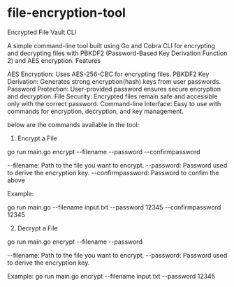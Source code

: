 # file-encryption-tool

Encrypted File Vault CLI

A simple command-line tool built using Go and Cobra CLI for encrypting and decrypting files with PBKDF2 (Password-Based Key Derivation Function 2) and AES encryption.
Features

AES Encryption: Uses AES-256-CBC for encrypting files.
PBKDF2 Key Derivation: Generates strong encryption(hash) keys from user passwords.
Password Protection: User-provided password ensures secure encryption and decryption.
File Security: Encrypted files remain safe and accessible only with the correct password.
Command-line Interface: Easy to use with commands for encryption, decryption, and key management.


below are the commands available in the tool:

1. Encrypt a File

go run main.go encrypt --filename <filepath> --password <password> --confirmpassword <conformpassword>

--filename: Path to the file you want to encrypt.
--password: Password used to derive the encryption key.
--confirmpassword: Password to confim the above

Example:

go run main.go --filename input.txt --password 12345 --confirmpassword 12345

2. Decrypt a File

go run main.go encrypt --filename <filepath> --password <password> 

--filename: Path to the file you want to encrypt.
--password: Password used to derive the encryption key.

Example:
go run main.go encrypt --filename input.txt --password 12345